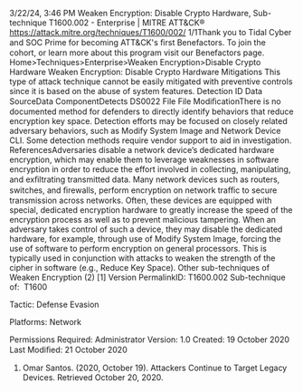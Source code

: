 3/22/24, 3:46 PM Weaken Encryption: Disable Crypto Hardware, Sub-technique T1600.002 - Enterprise | MITRE ATT&CK®
https://attack.mitre.org/techniques/T1600/002/ 1/1Thank you to Tidal Cyber and SOC Prime for becoming ATT&CK's ﬁrst Benefactors. To join the cohort, or learn more about this program visit our
Benefactors page.
Home>Techniques>Enterprise>Weaken Encryption>Disable Crypto Hardware
Weaken Encryption: Disable Crypto Hardware
Mitigations
This type of attack technique cannot be easily mitigated with preventive controls since it is based on the abuse of system features.
Detection
ID Data SourceData ComponentDetects
DS0022 File File
ModiﬁcationThere is no documented method for defenders to directly identify behaviors that reduce
encryption key space. Detection efforts may be focused on closely related adversary behaviors,
such as Modify System Image and Network Device CLI. Some detection methods require
vendor support to aid in investigation.
ReferencesAdversaries disable a network device’s dedicated hardware encryption, which may enable them to leverage weaknesses in software
encryption in order to reduce the effort involved in collecting, manipulating, and exﬁltrating transmitted data.
Many network devices such as routers, switches, and ﬁrewalls, perform encryption on network traﬃc to secure transmission across
networks. Often, these devices are equipped with special, dedicated encryption hardware to greatly increase the speed of the encryption
process as well as to prevent malicious tampering. When an adversary takes control of such a device, they may disable the dedicated
hardware, for example, through use of Modify System Image, forcing the use of software to perform encryption on general processors. This
is typically used in conjunction with attacks to weaken the strength of the cipher in software (e.g., Reduce Key Space). Other sub-techniques of Weaken Encryption (2)
[1]
Version PermalinkID: T1600.002
Sub-technique of:  T1600

Tactic: Defense Evasion

Platforms: Network

Permissions Required: Administrator
Version: 1.0
Created: 19 October 2020
Last Modiﬁed: 21 October 2020
1. Omar Santos. (2020, October 19). Attackers Continue to
Target Legacy Devices. Retrieved October 20, 2020.